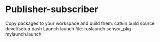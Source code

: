# Publisher-subscriber
Copy packages to your workspace and build them:
catkin build
source devel/setup.bash
Launch launch file:
roslaunch sensor_pkg mylaunch.launch

